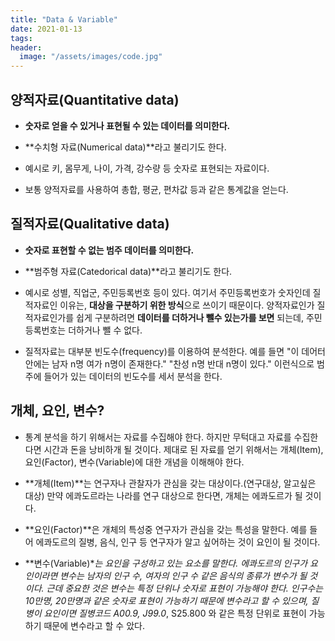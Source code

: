 ```yaml
---
title: "Data & Variable"
date: 2021-01-13
tags:
header:
  image: "/assets/images/code.jpg"
---
```


## 양적자료(Quantitative data)

* **숫자로 얻을 수 있거나 표현될 수 있는 데이터를 의미한다.**

* **수치형 자료(Numerical data)**라고 불리기도 한다.

* 예시로 키, 몸무게, 나이, 가격, 강수량 등 숫자로 표현되는 자료이다.

* 보통 양적자료를 사용하여 총합, 평균, 편차값 등과 같은 통계값을 얻는다.
 
 
 
## 질적자료(Qualitative data)

* **숫자로 표현할 수 없는 범주 데이터를 의미한다.**

* **범주형 자료(Catedorical data)**라고 불리기도 한다.

* 예시로 성별, 직업군, 주민등록번호 등이 있다. 여기서 주민등록번호가 숫자인데 질적자료인 이유는, **대상을 구분하기 위한 방식**으로 쓰이기 때문이다. 양적자료인가 질적자료인가를 쉽게 구분하려면 **데이터를 더하거나 뺄수 있는가를 보면** 되는데, 주민등록번호는 더하거나 뺄 수 없다.

* 질적자료는 대부분 빈도수(frequency)를 이용하여 분석한다. 예를 들면 "이 데어터 안에는 남자 n명 여가 n명이 존재한다." "찬성 n명 반대 n명이 있다." 이런식으로 범주에 들어가 있는 데이터의 빈도수를 세서 분석을 한다.
 
 
 
## 개체, 요인, 변수?

* 통계 분석을 하기 위해서는 자료를 수집해야 한다. 하지만 무턱대고 자료를 수집한다면 시간과 돈을 낭비하개 될 것이다. 제대로 된 자료를 얻기 위해서는 개체(Item), 요인(Factor), 변수(Variable)에 대한 개념을 이해해야 한다.

* **개체(Item)**는 연구자나 관찰자가 관심을 갖는 대상이다.(연구대상, 알고싶은 대상) 만약 에콰도르라는 나라를 연구 대상으로 한다면, 개체는 에콰도르가 될 것이다.

* **요인(Factor)**은 개체의 특성중 연구자가 관심을 갖는 특성을 말한다. 예를 들어 에콰도르의 질병, 음식, 인구 등 연구자가 알고 싶어하는 것이 요인이 될 것이다.

* **변수(Variable)**는 요인을 구성하고 있는 요소를 말한다. 에콰도르의 인구가 요인이라면 변수는 남자의 인구 수, 여자의 인구 수 같은 음식의 종류가 변수가 될 것이다. 근데 중요한 것은 변수는 특정 단위나 숫자로 표현이 가능해야 한다. 인구수는 10만명, 20만명과 같은 숫자로 표현이 가능하기 때문에 변수라고 할 수 있으며, 질병이 요인이면 질병코드 A00.9, J99.0*, S25.800 와 같은 특정 단위로 표현이 가능하기 때문에 변수라고 할 수 았다.